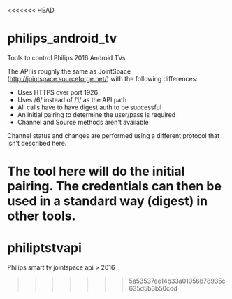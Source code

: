 <<<<<<< HEAD
# philips_android_tv
Tools to control Philips 2016 Android TVs

The API is roughly the same as JointSpace (http://jointspace.sourceforge.net/) with the following
differences:

* Uses HTTPS over port 1926
* Uses /6/ instead of /1/ as the API path
* All calls have to have digest auth to be successful
* An initial pairing to determine the user/pass is required
* Channel and Source methods aren't available

Channel status and changes are performed using a different protocol that isn't described here.

The tool here will do the initial pairing. The credentials can then be used in a standard way
(digest) in other tools.
=======
# philiptstvapi
Philips smart tv jointspace api > 2016 
>>>>>>> 5a53537ee14b33a01056b78935c635d5b3b50cdd
